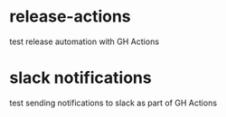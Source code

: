 # release-actions
test release automation with GH Actions

# slack notifications
test sending notifications to slack as part of GH Actions
